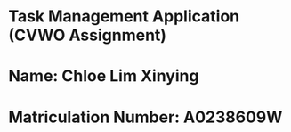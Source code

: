 # Task Management Application (CVWO Assignment)

# Name: Chloe Lim Xinying
# Matriculation Number: A0238609W
